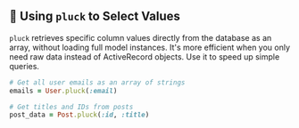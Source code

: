 ## 📌 Using `pluck` to Select Values

`pluck` retrieves specific column values directly from the database as an array, without loading full model instances. It's more efficient when you only need raw data instead of ActiveRecord objects. Use it to speed up simple queries.

```ruby
# Get all user emails as an array of strings
emails = User.pluck(:email)

# Get titles and IDs from posts
post_data = Post.pluck(:id, :title)
```